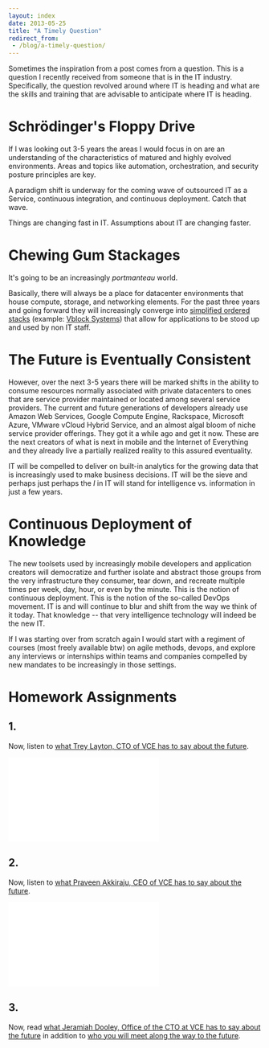 ```yaml
---
layout: index
date: 2013-05-25
title: "A Timely Question"
redirect_from:
 - /blog/a-timely-question/
---
```


Sometimes the inspiration from a post comes from a question. This is a question I recently received from someone that is in the IT industry. Specifically, the question revolved around where IT is heading and what are the skills and training that are advisable to anticipate where IT is heading.

# Schrödinger's Floppy Drive

If I was looking out 3-5 years the areas I would focus in on are an understanding of the characteristics of matured and highly evolved environments. Areas and topics like automation, orchestration, and security posture principles are key.

A paradigm shift is underway for the coming wave of outsourced IT as a Service, continuous integration, and continuous deployment. Catch that wave.

Things are changing fast in IT. Assumptions about IT are changing faster.

# Chewing Gum Stackages 

It's going to be an increasingly _portmanteau_ world. 

Basically, there will always be a place for datacenter environments that house compute, storage, and networking elements. For the past three years and going forward they will increasingly converge into [simplified ordered stacks][0] (example: [Vblock Systems][0]) that allow for applications to be stood up and used by non IT staff. 


# The Future is Eventually Consistent 

However, over the next 3-5 years there will be marked shifts in the ability to consume resources normally associated with private datacenters to ones that are service provider maintained or located among several service providers. The current and future generations of developers already use Amazon Web Services, Google Compute Engine, Rackspace, Microsoft Azure, VMware vCloud Hybrid Service, and an almost algal bloom of niche service provider offerings. They got it a while ago and get it now. These are the next creators of what is next in mobile and the Internet of Everything and they already live a partially realized reality to this assured eventuality. 

IT will be compelled to deliver on built-in analytics for the growing data that is increasingly used to make business decisions. IT will be the sieve and perhaps just perhaps the _I_ in IT will stand for intelligence vs. information in just a few years.

# Continuous Deployment of Knowledge

The new toolsets used by increasingly mobile developers and application creators will democratize and further isolate and abstract those groups from the very infrastructure they consumer, tear down, and recreate multiple times per week, day, hour, or even by the minute. This is the notion of continuous deployment. This is the notion of the so-called DevOps movement. IT is and will continue to blur and shift from the way we think of it today. That knowledge -- that very intelligence technology will indeed be the new IT.

If I was starting over from scratch again I would start with a regiment of courses (most freely available btw) on agile methods, devops, and explore any interviews or internships within teams and companies compelled by new mandates to be increasingly in those settings.

# Homework Assignments

## 1.
Now, listen to [what Trey Layton, CTO of VCE has to say about the future][1].

<iframe width="300" height="168" src="//www.youtube.com/embed/TGzgCux_4MQ" frameborder="0" allowfullscreen></iframe>

## 2.
Now, listen to [what Praveen Akkiraju, CEO of VCE has to say about the future][2].

<iframe width="300" height="168" src="//www.youtube.com/embed/07w25BjO6Dg" frameborder="0" allowfullscreen></iframe>

## 3. 
Now, read [what Jeramiah Dooley, Office of the CTO at VCE has to say about the future][3] in addition to [who you will meet along the way to the future][4].

[0]: http://vce.com/vblock
[1]: https://blog.vce.com/management/vce-cto-trey-layton-on-the-cube/
[2]: https://blog.vce.com/management/vce-ceo-praveen-akkiraju-on-the-cube/
[3]: http://blog.vmforsp.com/2013/05/changing-it-consumption-models-are-you-the-comet-or-the-dinosaur/
[4]: http://blog.vmforsp.com/2013/05/apis-and-ipas-the-vce-developer-community-is-born/
